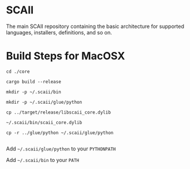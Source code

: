 # SCAII
The main SCAII repository containing the basic architecture for supported languages, installers, definitions, and so on.


# Build Steps for MacOSX


````
cd ./core

cargo build --release

mkdir -p ~/.scaii/bin

mkdir -p ~/.scaii/glue/python

cp ../target/release/libscaii_core.dylib

~/.scaii/bin/scaii_core.dylib

cp -r ../glue/python ~/.scaii/glue/python


````

Add `~/.scaii/glue/python` to your `PYTHONPATH`

Add `~/.scaii/bin` to your `PATH`
